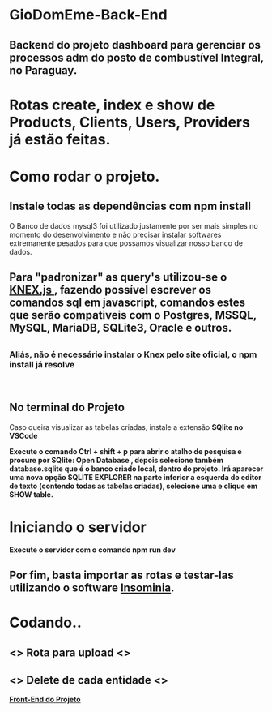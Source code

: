 <html>
<h1> GioDomEme-Back-End </h1> 
<h2> Backend do projeto dashboard  para gerenciar os processos adm do posto de combustível  Integral, no Paraguay. </h2>
<h1> Rotas create, index e show de Products, Clients, Users, Providers já estão feitas.</h1>
  
  <h1> Como rodar o projeto. </h1>
  
   <h2> Instale todas as dependências com <b> npm install</b> </h2>
    <p> O Banco de dados mysql3 foi utilizado justamente por ser mais simples no momento do desenvolvimento e não precisar instalar softwares extremanente pesados para que possamos visualizar nosso banco de dados. </p>
    <h2> Para "padronizar" as query's utilizou-se o <a href="http://knexjs.org/"> KNEX.js </a>, fazendo possível escrever os comandos sql em javascript, comandos estes que serão compativeis com o Postgres, MSSQL, MySQL, MariaDB, SQLite3, Oracle e outros. <h2> 
  <h3> Aliás, não é necessário instalar o Knex pelo site oficial, o <b> npm install </b> já resolve </h3>
  
  </br>
  
  <h2> No terminal do Projeto</h2>
    <p> Caso queira visualizar as tabelas criadas, instale a extensão <b>SQlite<b/> no VSCode </p>
  <p> Execute o comando <b> Ctrl + shift + p </b> para abrir o atalho de pesquisa e procure por <b> SQlite: Open Database </b>, depois selecione também <b>database.sqlite</b> que é o banco criado local, dentro do projeto. Irá aparecer uma nova opção <b>SQLITE EXPLORER</b> na parte inferior a esquerda do editor de texto (contendo todas as tabelas criadas), selecione uma e clique em SHOW table.</p>
  
  <h1> Iniciando o servidor</h1>
  
  <p> Execute o servidor com o comando <b> npm run dev</b> </p> 
  
  <h2> Por fim, basta importar as rotas e testar-las utilizando o software <a href="https://insomnia.rest/">Insominia</a>. </h2>
   
<h1> Codando.. </h1>
  <h2>  <> Rota para upload <> </h2> 
  <h2> <> Delete de cada entidade <> </h2> 

<a href="https://github.com/gioinsfran1998/GioDom-FrontEnd-Web"> Front-End do Projeto</a>

</html>
